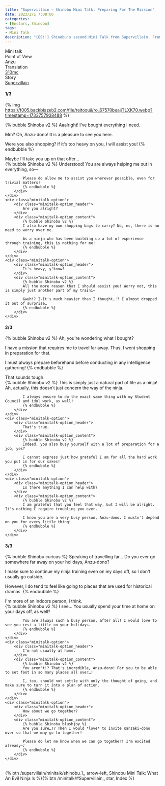 ```yaml
---
title: "Supervillain – Shinobu Mini Talk: Preparing For The Mission"
date: 2023/2/1 7:08:00
categories:
- [Enstars, Shinobu]
tags:
- Mini Talk
description: "[ES!!] Shinobu's second Mini Talk from Supervillain. From Anzu's POV."
---
```

<div class="three-wrapper" style="--storyColor:#5ac189;--storyColor-rgb:90,193,137;--storyColor-h:147.4;--storyColor-s:45.4%;--storyColor-l:55.5%;">
    <div class="info-area">
        <div class="info">
            <div class="info-item characters">
                <div class="label">
                    Mini talk
                </div>
                <div class="value">
								<a href="/categories/Enstars/Shinobu" character="Shinobu"></a>
                </div>
            </div>
            <div class="info-item one">
                <div class="label">
                    Point of View
                </div>
                <div class="value">
                    Anzu
                </div>
            </div>
            <div class="info-item two">
                <div class="label">
                    Translation
                </div>
                <div class="value">
                    <a href="/about">310mc</a>
                </div>
            </div>
            <div class="info-item three">
                <div class="label">
                   Story
                </div>
                <div class="value">
                    <a href="/supervillain">Supervillain</a>
                </div>
            </div>
        </div>
    </div>
</div>

<!-- more -->

#### <div mt="rare"></div> 1/3

{% img https://f005.backblazeb2.com/file/reitoouji/ro_67570beajiTLXK70.webp?timestamp=1733757938488 %}

{% bubble Shinobu v2 %}
Aaalright! I've bought everything I need.

Mm? Oh, Anzu-dono! It is a pleasure to see you here.

Were you also shopping? If it's too heavy on you, I will assist you!
{% endbubble %}

<div class="minitalk" character="Anzu">
    <div class="minitalk-option">
        <div class="minitalk-option_header">
            Maybe I'll take you up on that offer…
        </div>
        <div class="minitalk-option_content">
            {% bubble Shinobu v2 %}
            Understood! You are always helping me out in everything, so—

            Please do allow me to assist you wherever possible, even for trivial matters!
			{% endbubble %}
        </div>
    </div>
    <div class="minitalk-option">
        <div class="minitalk-option_header">
            Are you alright?
        </div>
        <div class="minitalk-option_content">
            {% bubble Shinobu v2 %}
            I also have my own shopping bags to carry? No, no, there is no need to worry over me.

            As a ninja who has been building up a lot of experience through training, this is nothing for me!
			{% endbubble %}
        </div>
    </div>
    <div class="minitalk-option">
        <div class="minitalk-option_header">
            It's heavy, y'know?
        </div>
        <div class="minitalk-option_content">
            {% bubble Shinobu v2 %}
            All the more reason that I should assist you! Worry not, this is simply just another part of my traini—

            Gwuh!? I-It's much heavier than I thought…!? I almost dropped it out of surprise…
			{% endbubble %}
        </div>
    </div>
</div>

#### <div mt="rare"></div> 2/3

{% bubble Shinobu v2 %}
Ah, you're wondering what I bought?

I have a mission that requires me to travel far away. Thus, I went shopping in preparation for that.

I must always prepare beforehand before conducting in any intelligence gathering!
{% endbubble %}

<div class="minitalk" character="Anzu">
    <div class="minitalk-option">
        <div class="minitalk-option_header">
            That sounds tough.
        </div>
        <div class="minitalk-option_content">
            {% bubble Shinobu v2 %}
            This is simply just a natural part of life as a ninja! Ah, actually, this doesn't just concern the way of the ninja.

            I always ensure to do the exact same thing with my Student Council and idol work, as well!
			{% endbubble %}
        </div>
    </div>
    <div class="minitalk-option">
        <div class="minitalk-option_header">
            That's true.
        </div>
        <div class="minitalk-option_content">
            {% bubble Shinobu v2 %}
            Indeed, you also busy yourself with a lot of preparation for a job, yes?

            I cannot express just how grateful I am for all the hard work you put in for our sakes!
			{% endbubble %}
        </div>
    </div>
    <div class="minitalk-option">
        <div class="minitalk-option_header">
            Is there anything I can help with?
        </div>
        <div class="minitalk-option_content">
            {% bubble Shinobu v2 %}
            I am grateful that you feel that way, but I will be alright. It's nothing I require troubling you over.

            I know you are a very busy person, Anzu-dono. I mustn't depend on you for every little thing!
			{% endbubble %}
        </div>
    </div>
</div>

#### <div mt="rare"></div> 3/3

{% bubble Shinobu curious %}
Speaking of travelling far… Do you ever go somewhere far away on your holidays, Anzu-dono?

I make sure to continue my ninja training even on my days off, so I don't usually go outside.

However, I do tend to feel like going to places that are used for historical dramas.
{% endbubble %}

<div class="minitalk" character="Anzu">
    <div class="minitalk-option">
        <div class="minitalk-option_header">
          I'm more of an indoors person, I think.
        </div>
        <div class="minitalk-option_content">
            {% bubble Shinobu v2 %}
            I see… You usually spend your time at home on your days off, as well?

            You are always such a busy person, after all! I would love to see you rest a little on your holidays.
			{% endbubble %}
        </div>
    </div>
    <div class="minitalk-option">
        <div class="minitalk-option_header">
            I'm not usually at home.
        </div>
        <div class="minitalk-option_content">
            {% bubble Shinobu v2 %}
            You aren't!? That's incredible, Anzu-dono! For you to be able to set foot in so many places all over…!

            I, too, should not settle with only the thought of going, and make sure to turn it into a plan of action.
			{% endbubble %}
        </div>
    </div>
    <div class="minitalk-option">
        <div class="minitalk-option_header">
            How about we go together?
        </div>
        <div class="minitalk-option_content">
            {% bubble Shinobu blushjoy %}
            Are you sure…!? Then I would *love* to invite Kanzaki-dono over so that we may go to together!

            Please do let me know when we can go together! I'm excited already~♪
			{% endbubble %}
        </div>
    </div>
</div>
<br>
<div toc>{% btn /supervillain/minitalk/shinobu_1,, arrow-left, Shinobu Mini Talk: What An Evil Ninja Is %}{% btn /minitalk/#Supervillain,, star, Index %}</div>
